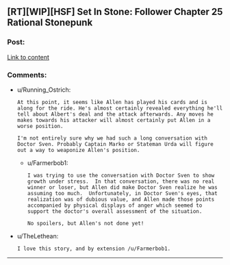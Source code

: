 ## [RT][WIP][HSF] Set In Stone: Follower Chapter 25 Rational Stonepunk

### Post:

[Link to content](https://setinstonestory.wordpress.com/2015/08/15/chapter-25/)

### Comments:

- u/Running_Ostrich:
  ```
  At this point, it seems like Allen has played his cards and is along for the ride. He's almost certainly revealed everything he'll tell about Albert's deal and the attack afterwards. Any moves he makes towards his attacker will almost certainly put Allen in a worse position. 

  I'm not entirely sure why we had such a long conversation with Doctor Sven. Probably Captain Marko or Stateman Urda will figure out a way to weaponize Allen's position.
  ```

  - u/Farmerbob1:
    ```
    I was trying to use the conversation with Doctor Sven to show growth under stress.  In that conversation, there was no real winner or loser, but Allen did make Doctor Sven realize he was assuming too much.  Unfortunately, in Doctor Sven's eyes, that realization was of dubious value, and Allen made those points accompanied by physical displays of anger which seemed to support the doctor's overall assessment of the situation.

    No spoilers, but Allen's not done yet!
    ```

- u/TheLethean:
  ```
  I love this story, and by extension /u/Farmerbob1.
  ```

---

